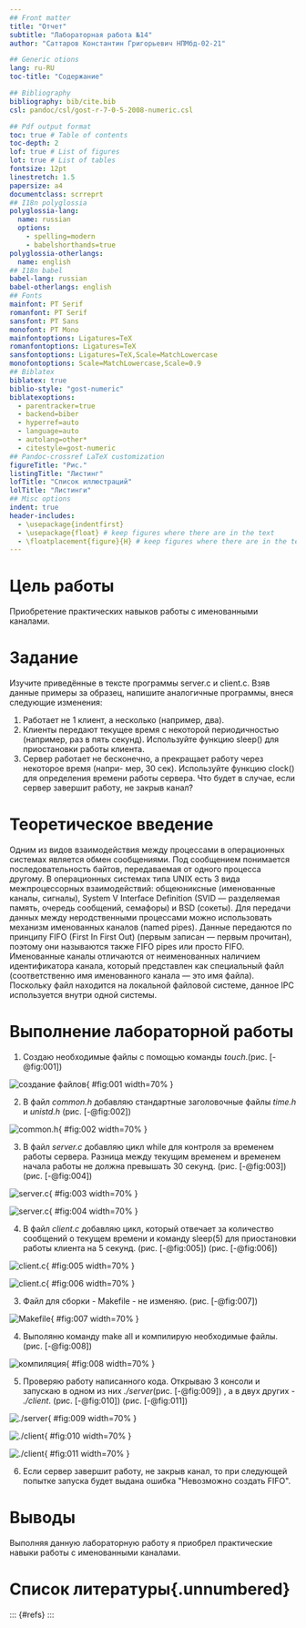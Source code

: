 ```yaml
---
## Front matter
title: "Отчет"
subtitle: "Лабораторная работа №14"
author: "Саттаров Константин Григорьевич НПМбд-02-21"

## Generic otions
lang: ru-RU
toc-title: "Содержание"

## Bibliography
bibliography: bib/cite.bib
csl: pandoc/csl/gost-r-7-0-5-2008-numeric.csl

## Pdf output format
toc: true # Table of contents
toc-depth: 2
lof: true # List of figures
lot: true # List of tables
fontsize: 12pt
linestretch: 1.5
papersize: a4
documentclass: scrreprt
## I18n polyglossia
polyglossia-lang:
  name: russian
  options:
	- spelling=modern
	- babelshorthands=true
polyglossia-otherlangs:
  name: english
## I18n babel
babel-lang: russian
babel-otherlangs: english
## Fonts
mainfont: PT Serif
romanfont: PT Serif
sansfont: PT Sans
monofont: PT Mono
mainfontoptions: Ligatures=TeX
romanfontoptions: Ligatures=TeX
sansfontoptions: Ligatures=TeX,Scale=MatchLowercase
monofontoptions: Scale=MatchLowercase,Scale=0.9
## Biblatex
biblatex: true
biblio-style: "gost-numeric"
biblatexoptions:
  - parentracker=true
  - backend=biber
  - hyperref=auto
  - language=auto
  - autolang=other*
  - citestyle=gost-numeric
## Pandoc-crossref LaTeX customization
figureTitle: "Рис."
listingTitle: "Листинг"
lofTitle: "Список иллюстраций"
lolTitle: "Листинги"
## Misc options
indent: true
header-includes:
  - \usepackage{indentfirst}
  - \usepackage{float} # keep figures where there are in the text
  - \floatplacement{figure}{H} # keep figures where there are in the text
---
```


# Цель работы

Приобретение практических навыков работы с именованными каналами.

# Задание

Изучите приведённые в тексте программы server.c и client.c. Взяв данные примеры за образец, напишите аналогичные программы, внеся следующие изменения:
1. Работает не 1 клиент, а несколько (например, два).
2. Клиенты передают текущее время с некоторой периодичностью (например, раз в пять секунд). Используйте функцию sleep() для приостановки работы клиента.
3. Сервер работает не бесконечно, а прекращает работу через некоторое время (напри-
мер, 30 сек). Используйте функцию clock() для определения времени работы сервера. Что будет в случае, если сервер завершит работу, не закрыв канал?

# Теоретическое введение

Одним из видов взаимодействия между процессами в операционных системах является обмен сообщениями. Под сообщением понимается последовательность байтов, передаваемая от одного процесса другому.
В операционных системах типа UNIX есть 3 вида межпроцессорных взаимодействий: общеюниксные (именованные каналы, сигналы), System V Interface Definition (SVID — разделяемая память, очередь сообщений, семафоры) и BSD (сокеты).
Для передачи данных между неродственными процессами можно использовать механизм именованных каналов (named pipes). Данные передаются по принципу FIFO (First In First Out) (первым записан — первым прочитан), поэтому они называются также FIFO pipes или просто FIFO. Именованные каналы отличаются от неименованных наличием идентификатора канала, который представлен как специальный файл (соответственно имя именованного канала — это имя файла). Поскольку файл находится на локальной файловой системе, данное IPC используется внутри одной системы.

# Выполнение лабораторной работы

1. Создаю необходимые файлы с помощью команды *touch*.(рис. [-@fig:001])

![создание файлов](img/1.png){ #fig:001 width=70% }

2. В файл *common.h* добавляю стандартные заголовочные файлы *time.h* и *unistd.h* (рис. [-@fig:002]) 

![common.h](img/2.png){ #fig:002 width=70% }

3. В файл *server.c* добавляю цикл while для контроля за временем работы сервера. Разница между текущим временем и временем начала работы не должна превышать 30 секунд. (рис. [-@fig:003]) (рис. [-@fig:004]) 

![server.c](img/3.png){ #fig:003 width=70% }


![server.c](img/4.png){ #fig:004 width=70% }

4. В файл *client.c* добавляю цикл, который отвечает за количество сообщений о текущем времени и команду sleep(5) для приостановки работы клиента на 5 секунд. (рис. [-@fig:005]) (рис. [-@fig:006])

![client.c](img/5.png){ #fig:005 width=70% }


![client.c](img/6.png){ #fig:006 width=70% }


3. Файл для сборки - Makefile - не изменяю. (рис. [-@fig:007])

![Makefile](img/7.png){ #fig:007 width=70% }

4. Выполяню команду make all и компилирую необходимые файлы. (рис. [-@fig:008]) 

![компиляция](img/8.png){ #fig:008 width=70% }

5. Проверяю работу написанного кода. Открываю 3 консоли и запускаю в одном из них *./server*(рис. [-@fig:009]) , а в двух других - *./client*. (рис. [-@fig:010]) (рис. [-@fig:011])

![./server](img/9.png){ #fig:009 width=70% } 


![./client](img/10.png){ #fig:010 width=70% }


![./client](img/11.png){ #fig:011 width=70% }

6. Если сервер завершит работу, не закрыв канал, то при следующей попытке запуска будет выдана ошибка "Невозможно создать FIFO".

# Выводы

Выполняя данную лабораторную работу я приобрел практические навыки работы с именованными каналами.


# Список литературы{.unnumbered}

::: {#refs}
:::